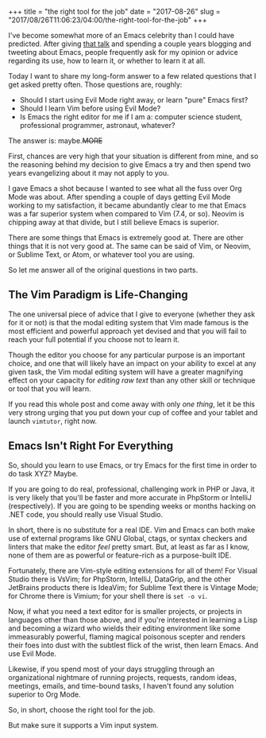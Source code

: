 +++
title = "the right tool for the job"
date = "2017-08-26"
slug = "2017/08/26T11:06:23/04:00/the-right-tool-for-the-job"
+++

I've become somewhat more of an Emacs celebrity than I could have
predicted. After giving [that talk][talk] and spending a couple years blogging
and tweeting about Emacs, people frequently ask for my opinion or advice
regarding its use, how to learn it, or whether to learn it at all.

[talk]:https://www.youtube.com/watch?v=JWD1Fpdd4Pc

Today I want to share my long-form answer to a few related questions that I get
asked pretty often. Those questions are, roughly:

* Should I start using Evil Mode right away, or learn "pure" Emacs first?
* Should I learn Vim before using Evil Mode?
* Is Emacs the right editor for me if I am a: computer science student,
  professional programmer, astronaut, whatever?

The answer is: maybe.~~MORE~~

First, chances are very high that your situation is different from mine, and so
the reasoning behind my decision to give Emacs a try and then spend two years
evangelizing about it may not apply to you.

I gave Emacs a shot because I wanted to see what all the fuss over Org Mode was
about. After spending a couple of days getting Evil Mode working to my
satisfaction, it became abundantly clear to me that Emacs was a far superior
system when compared to Vim (7.4, or so). Neovim is chipping away at that
divide, but I still believe Emacs is superior.

There are some things that Emacs is extremely good at. There are other things
that it is not very good at. The same can be said of Vim, or Neovim, or Sublime
Text, or Atom, or whatever tool you are using.

So let me answer all of the original questions in two parts.

## The Vim Paradigm is Life-Changing

The one universal piece of advice that I give to everyone (whether they ask for
it or not) is that the modal editing system that Vim made famous is the most
efficient and powerful approach yet devised and that you will fail to reach your
full potential if you choose not to learn it.

Though the editor you choose for any particular purpose is an important choice,
and one that will likely have an impact on your ability to excel at any given
task, the Vim modal editing system will have a greater magnifying effect on your
capacity for *editing raw text* than any other skill or technique or tool that
you will learn.

If you read this whole post and come away with only *one thing*, let it be this
very strong urging that you put down your cup of coffee and your tablet and
launch `vimtutor`, right now.

## Emacs Isn't Right For Everything

So, should you learn to use Emacs, or try Emacs for the first time in order to
do task XYZ? Maybe.

If you are going to do real, professional, challenging work in PHP or Java, it
is very likely that you'll be faster and more accurate in PhpStorm or IntelliJ
(respectively). If you are going to be spending weeks or months hacking on .NET
code, you should really use Visual Studio.

In short, there is no substitute for a real IDE. Vim and Emacs can both make use
of external programs like GNU Global, ctags, or syntax checkers and linters that
make the editor *feel* pretty smart. But, at least as far as I know, none of
them are as powerful or feature-rich as a purpose-built IDE.

Fortunately, there are Vim-style editing extensions for all of them! For Visual
Studio there is VsVim; for PhpStorm, IntelliJ, DataGrip, and the other JetBrains
products there is IdeaVim; for Sublime Text there is Vintage Mode; for Chrome
there is Vimium; for your shell there is `set -o vi`.

Now, if what you need a text editor for is smaller projects, or projects in
languages other than those above, and if you're interested in learning a Lisp
and becoming a wizard who wields their editing environment like some
immeasurably powerful, flaming magical poisonous scepter and renders their foes
into dust with the subtlest flick of the wrist, then learn Emacs. And use Evil
Mode.

Likewise, if you spend most of your days struggling through an organizational
nightmare of running projects, requests, random ideas, meetings, emails, and
time-bound tasks, I haven't found any solution superior to Org Mode.

So, in short, choose the right tool for the job.

But make sure it supports a Vim input system.
